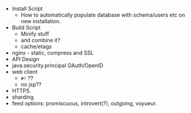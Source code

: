 * Install Script
    - How to automatically populate database with schema/users etc
      on new installation.
* Build Script
    - Minify stuff
    - and combine it?
    - cache/etags
* nginx - static, compress and SSL
* API Design
* java.security.principal OAuth/OpenID
* web client
    - `#!` ??
    - no jsp??
* HTTPS.
* sharding
* feed options: promiscuous, introvert(?), outgoing, voyueur.